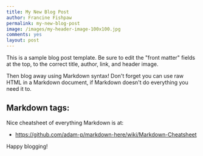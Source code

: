 ```yaml
---
title: My New Blog Post
author: Francine Fishpaw
permalink: my-new-blog-post
image: /images/my-header-image-100x100.jpg
comments: yes
layout: post
---
```


This is a sample blog post template.  Be sure to edit the "front matter" fields at the top, to the correct title, author, link, and header image.

Then blog away using Markdown syntax!  Don't forget you can use raw HTML
in a Markdown document, if Markdown doesn't do everything you need it to.

## Markdown tags:

Nice cheatsheet of everything Markdown is at:
* https://github.com/adam-p/markdown-here/wiki/Markdown-Cheatsheet

Happy blogging!

